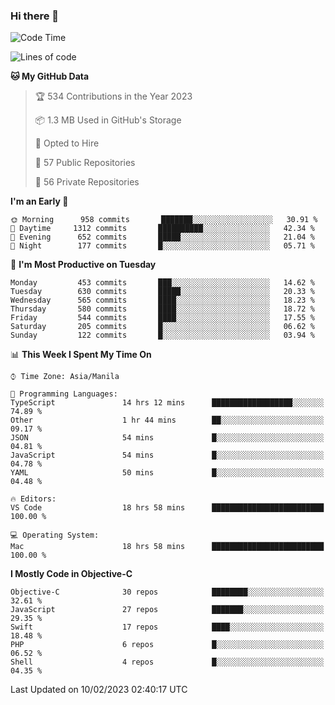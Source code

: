 ### Hi there 👋

<!--START_SECTION:waka-->
![Code Time](http://img.shields.io/badge/Code%20Time-3%2C621%20hrs%2020%20mins-blue)

![Lines of code](https://img.shields.io/badge/From%20Hello%20World%20I%27ve%20Written-2%20Million%20lines%20of%20code-blue)

**🐱 My GitHub Data** 

> 🏆 534 Contributions in the Year 2023
 > 
> 📦 1.3 MB Used in GitHub's Storage 
 > 
> 💼 Opted to Hire
 > 
> 📜 57 Public Repositories 
 > 
> 🔑 56 Private Repositories  
 > 
**I'm an Early 🐤** 

```text
🌞 Morning      958 commits       ███████░░░░░░░░░░░░░░░░░░   30.91 % 
🌆 Daytime     1312 commits       ██████████░░░░░░░░░░░░░░░   42.34 % 
🌃 Evening      652 commits       █████░░░░░░░░░░░░░░░░░░░░   21.04 % 
🌙 Night        177 commits       █░░░░░░░░░░░░░░░░░░░░░░░░   05.71 % 

```
📅 **I'm Most Productive on Tuesday** 

```text
Monday         453 commits       ███░░░░░░░░░░░░░░░░░░░░░░   14.62 % 
Tuesday        630 commits       █████░░░░░░░░░░░░░░░░░░░░   20.33 % 
Wednesday      565 commits       ████░░░░░░░░░░░░░░░░░░░░░   18.23 % 
Thursday       580 commits       ████░░░░░░░░░░░░░░░░░░░░░   18.72 % 
Friday         544 commits       ████░░░░░░░░░░░░░░░░░░░░░   17.55 % 
Saturday       205 commits       █░░░░░░░░░░░░░░░░░░░░░░░░   06.62 % 
Sunday         122 commits       █░░░░░░░░░░░░░░░░░░░░░░░░   03.94 % 

```


📊 **This Week I Spent My Time On** 

```text
⌚︎ Time Zone: Asia/Manila

💬 Programming Languages: 
TypeScript               14 hrs 12 mins      ██████████████████░░░░░░░   74.89 % 
Other                    1 hr 44 mins        ██░░░░░░░░░░░░░░░░░░░░░░░   09.17 % 
JSON                     54 mins             █░░░░░░░░░░░░░░░░░░░░░░░░   04.81 % 
JavaScript               54 mins             █░░░░░░░░░░░░░░░░░░░░░░░░   04.78 % 
YAML                     50 mins             █░░░░░░░░░░░░░░░░░░░░░░░░   04.48 % 

🔥 Editors: 
VS Code                  18 hrs 58 mins      █████████████████████████   100.00 % 

💻 Operating System: 
Mac                      18 hrs 58 mins      █████████████████████████   100.00 % 

```

**I Mostly Code in Objective-C** 

```text
Objective-C              30 repos            ████████░░░░░░░░░░░░░░░░░   32.61 % 
JavaScript               27 repos            ███████░░░░░░░░░░░░░░░░░░   29.35 % 
Swift                    17 repos            ████░░░░░░░░░░░░░░░░░░░░░   18.48 % 
PHP                      6 repos             █░░░░░░░░░░░░░░░░░░░░░░░░   06.52 % 
Shell                    4 repos             █░░░░░░░░░░░░░░░░░░░░░░░░   04.35 % 

```



 Last Updated on 10/02/2023 02:40:17 UTC
<!--END_SECTION:waka-->


<!--
**rad182/rad182** is a ✨ _special_ ✨ repository because its `README.md` (this file) appears on your GitHub profile.

Here are some ideas to get you started:

- 🔭 I’m currently working on ...
- 🌱 I’m currently learning ...
- 👯 I’m looking to collaborate on ...
- 🤔 I’m looking for help with ...
- 💬 Ask me about ...
- 📫 How to reach me: ...
- 😄 Pronouns: ...
- ⚡ Fun fact: ...
-->
